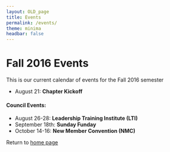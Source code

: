 ```yaml
---
layout: OLD_page
title: Events
permalink: /events/
theme: minima
headbar: false
---
```


Fall 2016 Events
====
This is our current calendar of events for the Fall 2016 semester

- August 21: **Chapter Kickoff**


#### Council Events:
- August 26-28: **Leadership Training Institute (LTI)**
- September 18th: **Sunday Funday**
- October 14-16: **New Member Convention (NMC)**

Return to [home page](http://frankfierman.com)
